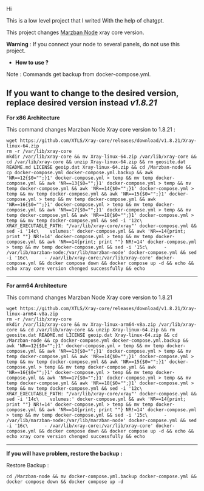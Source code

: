 Hi

This is a low level project that I writed With the help of chatgpt.

This project changes [Marzban Node](https://github.com/Gozargah/Marzban-node) xray core version.

**Warning** : If you connect your node to several panels, do not use this project.

- **How to use ?**

Note : Commands get backup from docker-compose.yml.

If you want to change to the desired version, replace desired version instead *v1.8.21*
-----------------------------------------------------

**For x86 Architecture**

This command changes Marzban Node Xray core version to 1.8.21 :

```
wget https://github.com/XTLS/Xray-core/releases/download/v1.8.21/Xray-linux-64.zip
rm -r /var/lib/xray-core
mkdir /var/lib/xray-core && mv Xray-linux-64.zip /var/lib/xray-core && cd /var/lib/xray-core && unzip Xray-linux-64.zip && rm geosite.dat README.md LICENSE geoip.dat Xray-linux-64.zip && cd /Marzban-node && cp docker-compose.yml docker-compose.yml.backup && awk 'NR==12{$0="";}1' docker-compose.yml > temp && mv temp docker-compose.yml && awk 'NR==13{$0="";}1' docker-compose.yml > temp && mv temp docker-compose.yml && awk 'NR==14{$0="";}1' docker-compose.yml > temp && mv temp docker-compose.yml && awk 'NR==15{$0="";}1' docker-compose.yml > temp && mv temp docker-compose.yml && awk 'NR==16{$0="";}1' docker-compose.yml > temp && mv temp docker-compose.yml && awk 'NR==17{$0="";}1' docker-compose.yml > temp && mv temp docker-compose.yml && awk 'NR==18{$0="";}1' docker-compose.yml > temp && mv temp docker-compose.yml && sed -i '12c\      XRAY_EXECUTABLE_PATH: "/var/lib/xray-core/xray"' docker-compose.yml && sed -i '14c\    volumes:' docker-compose.yml && awk 'NR==14{print; print ""} NR!=14' docker-compose.yml > temp && mv temp docker-compose.yml && awk 'NR==14{print; print ""} NR!=14' docker-compose.yml > temp && mv temp docker-compose.yml && sed -i '15c\      - /var/lib/marzban-node:/var/lib/marzban-node' docker-compose.yml && sed -i '16c\      - /var/lib/xray-core:/var/lib/xray-core' docker-compose.yml && docker compose down && docker compose up -d && echo && echo xray core version chenged successfully && echo
```
-----------------------------------------------------
**For arm64 Architecture**

This command changes Marzban Node Xray core version to 1.8.21

```
wget https://github.com/XTLS/Xray-core/releases/download/v1.8.21/Xray-linux-arm64-v8a.zip
rm -r /var/lib/xray-core
mkdir /var/lib/xray-core && mv Xray-linux-arm64-v8a.zip /var/lib/xray-core && cd /var/lib/xray-core && unzip Xray-linux-64.zip && rm geosite.dat README.md LICENSE geoip.dat Xray-linux-64.zip && cd /Marzban-node && cp docker-compose.yml docker-compose.yml.backup && awk 'NR==12{$0="";}1' docker-compose.yml > temp && mv temp docker-compose.yml && awk 'NR==13{$0="";}1' docker-compose.yml > temp && mv temp docker-compose.yml && awk 'NR==14{$0="";}1' docker-compose.yml > temp && mv temp docker-compose.yml && awk 'NR==15{$0="";}1' docker-compose.yml > temp && mv temp docker-compose.yml && awk 'NR==16{$0="";}1' docker-compose.yml > temp && mv temp docker-compose.yml && awk 'NR==17{$0="";}1' docker-compose.yml > temp && mv temp docker-compose.yml && awk 'NR==18{$0="";}1' docker-compose.yml > temp && mv temp docker-compose.yml && sed -i '12c\      XRAY_EXECUTABLE_PATH: "/var/lib/xray-core/xray"' docker-compose.yml && sed -i '14c\    volumes:' docker-compose.yml && awk 'NR==14{print; print ""} NR!=14' docker-compose.yml > temp && mv temp docker-compose.yml && awk 'NR==14{print; print ""} NR!=14' docker-compose.yml > temp && mv temp docker-compose.yml && sed -i '15c\      - /var/lib/marzban-node:/var/lib/marzban-node' docker-compose.yml && sed -i '16c\      - /var/lib/xray-core:/var/lib/xray-core' docker-compose.yml && docker compose down && docker compose up -d && echo && echo xray core version chenged successfully && echo
```

----------------------------------------------------
**If you will have problem, restore the backup :**

Restore Backup :
```
cd /Marzban-node && mv docker-compose.yml.backup docker-compose.yml && docker compose down && docker compose up -d
```

